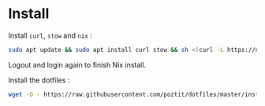 # Install

Install `curl`, `stow` and `nix` :
```bash
sudo apt update && sudo apt install curl stow && sh <(curl -L https://nixos.org/nix/install) && mkdir -p ~/.config/nix && echo "experimental-features = nix-command flakes" > ~/.config/nix/nix.conf
```

Logout and login again to finish Nix install.

Install the dotfiles :
```bash
wget -O - https://raw.githubusercontent.com/poztit/dotfiles/master/install.sh | bash
```


